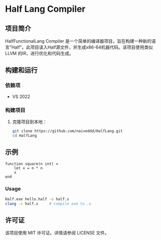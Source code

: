 # Half Lang Compiler

## 项目简介

HalfFunctionalLang Compiler 是一个简单的编译器项目，旨在构建一种新的语言"Half"。此项目读入Half源文件，并生成x86-64机器代码。该项目使用类似 LLVM 的IR，进行优化和代码生成。


## 构建和运行
### 依赖项
- VS 2022
### 构建项目

1. 克隆项目到本地：

    ```sh
    git clone https://github.com/naiveddd/HalfLang.git
    cd HalfLang
    ```

## 示例

```half
function square(n int) =
    let x = n * n
    x
end
```

### Usage
```sh
Half.exe hello.half -o half.s
clang -c half.s     # compile asm to .o
```

## 许可证
该项目使用 MIT 许可证。详情请参阅 LICENSE 文件。